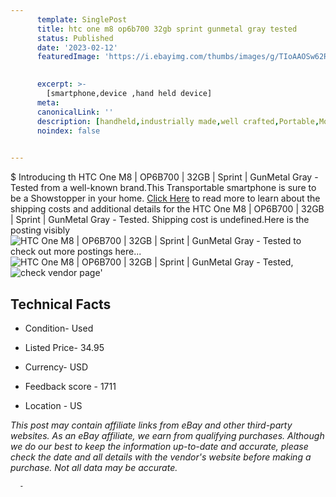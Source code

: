 ```yaml
---
      template: SinglePost
      title: htc one m8 op6b700 32gb sprint gunmetal gray tested
      status: Published
      date: '2023-02-12'
      featuredImage: 'https://i.ebayimg.com/thumbs/images/g/TIoAAOSw62RhM5cV/s-l225.jpg'
       

      excerpt: >-
        [smartphone,device ,hand held device]
      meta:
      canonicalLink: ''
      description: [handheld,industrially made,well crafted,Portable,Mobile,Compact,Convenient,Lightweight,Maneuverable,Man-portable,Miniature,Carriable,Hand-held,Light,Holdable,Transportable,Mobile device,Pocket-sized,On-the-go,Wireless,Cordless,Compact size,Convenient size, smartphone,device ,hand held device]
      noindex: false
      

---
```

$
      Introducing th HTC One M8 | OP6B700 | 32GB | Sprint | GunMetal Gray - Tested from a well-known brand.This Transportable smartphone is sure to be a Showstopper in your home. [Click Here](https://www.ebay.com/itm/274935538591?hash=item40036f639f%3Ag%3ATIoAAOSw62RhM5cV&mkevt=1&mkcid=1&mkrid=711-53200-19255-0&campid=%253CePNCampaignId%253E&customid=%253CreferenceId%253E&toolid=10049) to read more to learn about the shipping costs and additional details for the HTC One M8 | OP6B700 | 32GB | Sprint | GunMetal Gray - Tested. Shipping cost is undefined.Here is the posting visibly ![HTC One M8 | OP6B700 | 32GB | Sprint | GunMetal Gray - Tested](https://i.ebayimg.com/thumbs/images/g/TIoAAOSw62RhM5cV/s-l225.jpg) to check out more postings here... ![HTC One M8 | OP6B700 | 32GB | Sprint | GunMetal Gray - Tested](https://i.ebayimg.com/images/g/TIoAAOSw62RhM5cV/s-l1600.jpg), ![check vendor page](https://origin-galleryplus.ebayimg.com/ws/web/274935538591_2_0_1/225x225.jpg,https://origin-galleryplus.ebayimg.com/ws/web/274935538591_3_0_1/225x225.jpg,https://origin-galleryplus.ebayimg.com/ws/web/274935538591_4_0_1/225x225.jpg,https://origin-galleryplus.ebayimg.com/ws/web/274935538591_5_0_1/225x225.jpg)'

      

 ## Technical Facts 



     
      

 - Condition- Used 


      

 - Listed Price- 34.95 


      

 - Currency- USD 


      

 - Feedback score - 1711 


      

 - Location - US 


      
      

 *_This post may contain affiliate links from eBay and other third-party websites. As an eBay affiliate, we earn from qualifying purchases. Although we do our best to keep the information up-to-date and accurate, please check the date and all details with the vendor's website before making a purchase. Not all data may be accurate._*




      -
